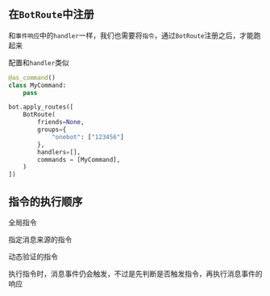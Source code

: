 ## 在`BotRoute`中注册

和`事件响应`中的`handler`一样，我们也需要将`指令`，通过`BotRoute`注册之后，才能跑起来

配置和`handler`类似

```py
@as_command()
class MyCommand:
    pass

bot.apply_routes([
    BotRoute(
        friends=None,
        groups={
            "onebot": ["123456"]
        },
        handlers=[],
        commands = [MyCommand],
    )
])
```

## 指令的执行顺序

全局指令

指定消息来源的指令

动态验证的指令

执行指令时，消息事件仍会触发，不过是先判断是否触发指令，再执行消息事件的响应
